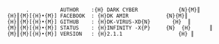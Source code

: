             .          AUTHOR    :{H} DARK CYBER             {N}{M}║
      {H}║{M}[{H}•{M}] FACEBOOK  : {H}DK AMIR            {N}{M}║
      {H}║{M}[{H}•{M}] GITHUB    : {H}DK-VIRUS-XD{N}       {H}  ║
      {M}║{M}[{H}•{M}] STATUS    : {H}INFINITY -X{P}     {N}  {H}      ║
      {M}║{M}[{H}•{M}] VERSION   : {H}2.1.1                  {H} ║
